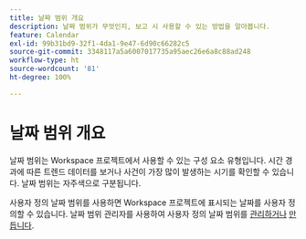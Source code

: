 ```yaml
---
title: 날짜 범위 개요
description: 날짜 범위가 무엇인지, 보고 시 사용할 수 있는 방법을 알아봅니다.
feature: Calendar
exl-id: 99b31bd9-32f1-4da1-9e47-6d90c66282c5
source-git-commit: 3348117a5a6007017735a95aec26e6a8c88ad248
workflow-type: ht
source-wordcount: '81'
ht-degree: 100%

---
```


# 날짜 범위 개요

날짜 범위는 Workspace 프로젝트에서 사용할 수 있는 구성 요소 유형입니다. 시간 경과에 따른 트렌드 데이터를 보거나 사건이 가장 많이 발생하는 시기를 확인할 수 있습니다. 날짜 범위는 자주색으로 구분됩니다.

사용자 정의 날짜 범위를 사용하면 Workspace 프로젝트에 표시되는 날짜를 사용자 정의할 수 있습니다. 날짜 범위 관리자를 사용하여 사용자 정의 날짜 범위를 [관리하거나](manage.md) [만듭니다](create.md).
